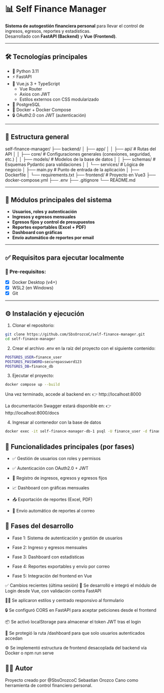 # 📊 Self Finance Manager

**Sistema de autogestión financiera personal** para llevar el control de ingresos, egresos, reportes y estadísticas.  
Desarrollado con **FastAPI (Backend)** y **Vue (Frontend)**.

---

## 🛠️ Tecnologías principales

- 🐍 Python 3.11
- ⚡ FastAPI
- 🎨 Vue.js 3 + TypeScript
    - Vue Router
    - Axios con JWT
    - Estilos externos con CSS modularizado
- 🐘 PostgreSQL
- 🐳 Docker + Docker Compose
- 🔒 OAuth2.0 con JWT (autenticación)

---

## 🚀 Estructura general

self-finance-manager/ 
├── backend/ 
│ ├── app/ 
│ │ ├── api/ # Rutas del API 
│ │ ├── core/ # Configuraciones generales (conexiones, seguridad, etc.) 
│ │ ├── models/ # Modelos de la base de datos 
│ │ ├── schemas/ # Esquemas Pydantic para validaciones 
│ │ └── services/ # Lógica de negocio 
│ ├── main.py # Punto de entrada de la aplicación 
│ ├── Dockerfile 
│ └── requirements.txt 
├── frontend/ # Proyecto en Vue3
├── docker-compose.yml 
├── .env 
├── .gitignore 
└── README.md

---

## 🧩 Módulos principales del sistema

- **Usuarios, roles y autenticación**
- **Ingresos y egresos mensuales**
- **Egresos fijos y control de presupuestos**
- **Reportes exportables (Excel + PDF)**
- **Dashboard con gráficas**
- **Envío automático de reportes por email**

---

## ✅ Requisitos para ejecutar localmente

### 🧰 Pre-requisitos:

- [x] Docker Desktop (v4+)
- [x] WSL2 (en Windows)
- [x] Git

---

## ⚙️ Instalación y ejecución

1. Clonar el repositorio:

```bash
git clone https://github.com/SbsOrozcoC/self-finance-manager.git
cd self-finance-manager
```

2. Crear el archivo .env en la raíz del proyecto con el siguiente contenido:

```bash
POSTGRES_USER=finance_user
POSTGRES_PASSWORD=securepassword123
POSTGRES_DB=finance_db
```

3. Ejecutar el proyecto:

```bash
docker compose up --build
```

Una vez terminado, accede al backend en:
👉 http://localhost:8000

La documentación Swagger estará disponible en:
👉 http://localhost:8000/docs

4. Ingresar al contenedor con la base de datos

```bash
docker exec -it self-finance-manager-db-1 psql -U finance_user -d finance_db
```

## 🔐 Funcionalidades principales (por fases)

- ✅ Gestión de usuarios con roles y permisos

- ✅ Autenticación con OAuth2.0 + JWT

- 🧾 Registro de ingresos, egresos y egresos fijos

- 📈 Dashboard con gráficas mensuales

- 📤 Exportación de reportes (Excel, PDF)

- 📧 Envío automático de reportes al correo


## 🧱 Fases del desarrollo

- Fase 1: Sistema de autenticación y gestión de usuarios

- Fase 2: Ingreso y egresos mensuales

- Fase 3: Dashboard con estadísticas

- Fase 4: Reportes exportables y envío por correo

- Fase 5: Integración del frontend en Vue


✅ Cambios recientes (última sesión)
🎨 Se desarrolló e integró el módulo de Login desde Vue, con validación contra FastAPI

🧑‍💻 Se aplicaron estilos y centrado responsivo al formulario

🔒 Se configuró CORS en FastAPI para aceptar peticiones desde el frontend

📦 Se activó localStorage para almacenar el token JWT tras el login

🔐 Se protegió la ruta /dashboard para que solo usuarios autenticados accedan

⚙️ Se implementó estructura de frontend desacoplada del backend vía Docker o npm run serve


## 👨‍💻 Autor
Proyecto creado por @SbsOrozcoC Sebastian Orozco Cano como herramienta de control financiero personal.